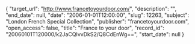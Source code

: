 {
  "target_url": "http://www.francetoyourdoor.com/", 
  "description": "", 
  "end_date": null, 
  "date": "2006-01-01T12:00:00", 
  "slug": 12263, 
  "subject": "London French Special Collection", 
  "publisher": "francetoyourdoor.com", 
  "open_access": false, 
  "title": "France to your door", 
  "record_id": "20060101T120000/k2JaCQIvvDkS2/Q8CdEnWg==", 
  "start_date": null
}


